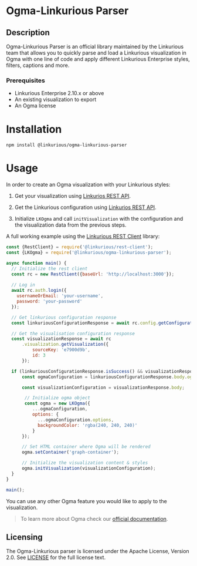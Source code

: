 # Ogma-Linkurious Parser 

## Description
Ogma-Linkurious Parser is an official library maintained by the Linkurious team that allows you to quickly parse and load a Linkurious visualization in Ogma with one line of code and apply different Linkurious Enterprise styles, filters, captions and more.

### Prerequisites
- Linkurious Enterprise 2.10.x or above
- An existing visualization to export 
- An Ogma license

# Installation

````npm install @linkurious/ogma-linkurious-parser````

# Usage

In order to create an Ogma visualization with your Linkurious styles:

1. Get your visualization using [Linkurios REST API](https://doc.linkurio.us/server-sdk/latest/apidoc/#api-Visualization-getVisualization).


2. Get the Linkurious configuration using [Linkurios REST API](https://doc.linkurio.us/server-sdk/latest/apidoc/#api-Config-getConfiguration).


3. Initialize `LKOgma` and call `initVisualization` with the configuration and the visualization data from the previous steps.


A full working example using the [Linkurious REST Client](https://github.com/Linkurious/linkurious-rest-client/) library:

```js
const {RestClient} = require('@linkurious/rest-client');
const {LKOgma} = require('@linkurious/ogma-linkurious-parser');

async function main() {
  // Initialize the rest client
  const rc = new RestClient({baseUrl: 'http://localhost:3000'});
  
  // Log in
  await rc.auth.login({
    usernameOrEmail: 'your-username',
    password: 'your-password'
  });

  // Get linkurious configuration response
  const linkuriousConfigurationResponse = await rc.config.getConfiguration();

  // Get the visualisation configuration response
  const visualizationResponse = await rc
      .visualization.getVisualization({
          sourceKey: 'e7900d9b',
          id: 3
      });

  if (linkuriousConfigurationResponse.isSuccess() && visualizationResponse.isSuccess()) {
      const ogmaConfiguration = linkuriousConfigurationResponse.body.ogma;

      const visualizationConfiguration = visualizationResponse.body;

       // Initialize ogma object
       const ogma = new LKOgma({
          ...ogmaConfiguration,
          options: {
            ...ogmaConfiguration.options,
            backgroundColor: 'rgba(240, 240, 240)'
          }
      });

      // Set HTML container where Ogma will be rendered
      ogma.setContainer('graph-container');

      // Initialize the visualization content & styles
      ogma.initVisualization(visualizationConfiguration);
  }
}

main();
```
<!--
# TODO uncomment when plugins are officially documented
> If you are writing a Linkurious plugin, the Linkurious Rest-Client library will be already initialized.
-->

You can use any other Ogma feature you would like to apply to the visualization.
  
> To learn more about Ogma check our [official documentation](https://doc.linkurio.us/ogma/latest/).
  
## Licensing
The Ogma-Linkurious parser is licensed under the Apache License, Version 2.0. See [LICENSE](/LICENSE) for the full license text.
